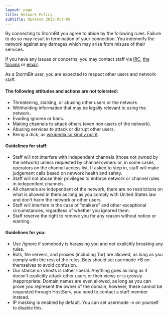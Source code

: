 ```yaml
---
layout: page
title: Network Policy
subtitle: Updated 2013-Oct-09
---
```


By connecting to StormBit you agree to abide by the following rules.  Failure to do so may result in
  termination of your connection.  You indemnify the network against any damages which may arise from
  misuse of their services.

If you have any issues or concerns, you may contact staff via 
  [IRC](irc://irc.stormbit.net/stormbit "#StormBit on irc.stormbit.net"), 
  [the forums](//discuss.stormbit.net "discuss.stormbit.net") or
  [email](mailto:abuse@stormbit.net "abuse@stormbit.net").

As a StormBit user, you are expected to respect other users and network staff.

#### The following attitudes and actions are __not__ tolerated: ####

 - Threatening, stalking, or abusing other users or the network.
 - Withholding information that may be legally relevant to using the network.
 - Evading ignores or bans.
 - Making channels to attack others (even non-users of the network).
 - Abusing services to attack or disrupt other users.
 - Being a dick, as [wikipedia so kindly put it](http://meta.wikimedia.org/wiki/Don't_be_a_dick).

#### Guidelines for staff: ####

 - Staff will not interfere with independent channels (those not owned by the network) unless
   requested by channel owners or, in some cases, operators on the channel access list.  If asked to
   step in, staff will make judgement calls based on network health and safety.
 - Staff will not abuse their privileges to enforce network or channel rules in independent channels.
 - All channels are independent of the network, there are no restrictions on what is allowed in them
   as long as you comply with United States law and don't harm the network or other users.
 - Staff will interfere in the case of "stalkers" and other exceptional circumstances, regardless of
   whether you ignored them.
 - Staff reserve the right to remove you for any reason without notice or warning.

#### Guidelines for you: ####

 - Use /ignore if somebody is harassing you and not explicitly breaking any rules.
 - Bots, file servers, and proxies (including Tor) are allowed, as long as you comply with the rest
   of the rules.  Bots should set usermode +B on themselves to avoid confusion.
 - Our stance on vhosts is rather liberal.  Anything goes as long as it doesn't explicitly attack
   other users or their views or is grossly inappropriate.  Domain names are even allowed, as long
   as you can prove you represent the owner of the domain; however, these cannot be requested
   through HostServ, you need to contact a staff member instead.
 - IP masking is enabled by default.  You can set usermode -x on yourself to disable this.